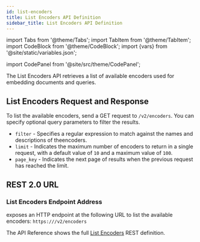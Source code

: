 ```yaml
---
id: list-encoders
title: List Encoders API Definition
sidebar_title: List Encoders API Definition
---
```


import Tabs from '@theme/Tabs';
import TabItem from '@theme/TabItem';
import CodeBlock from '@theme/CodeBlock';
import {vars} from '@site/static/variables.json';

import CodePanel from '@site/src/theme/CodePanel';


The List Encoders API retrieves a list of available encoders used for
embedding documents and queries.

## List Encoders Request and Response

To list the available encoders, send a GET request to `/v2/encoders`. You can
specify optional query parameters to filter the results.

- `filter` - Specifies a regular expression to match against the names and
  descriptions of theencoders.
- `limit` - Indicates the maximum number of encoders to return in a single
  request, with a default value of `10` and a maximum value of `100`.
- `page_key` - Indicates the next page of results when the previous request
  has reached the limit.

## REST 2.0 URL

### List Encoders Endpoint Address

<Config v="names.product"/> exposes an HTTP endpoint at the following URL
to list the available encoders:
<code>https://<Config v="domains.rest.indexing"/>/v2/encoders</code>

The API Reference shows the full [List Encoders](/docs/rest-api/list-encoders) REST definition.

